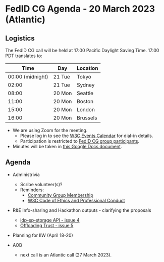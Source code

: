 # FedID CG Agenda - 20 March 2023 (Atlantic)

## Logistics

The FedID CG call will be held at 17:00 Pacific Daylight Saving Time. 17:00 PDT translates to:

| Time         | Day    | Location      |
| ------------ | ------ | ------------- |
| 00:00 (midnight) | 21 Tue | Tokyo         |
| 02:00 | 21 Tue | Sydney        |
| 08:00 | 20 Mon | Seattle       |
| 11:00 | 20 Mon | Boston        |
| 15:00 | 20 Mon | London        |
| 16:00 | 20 Mon | Brussels      |


* We are using Zoom for the meeting.
    * Please log in to see the [W3C Events Calendar](https://www.w3.org/events/meetings/d1377a92-3a7d-4ef9-b1d4-ce209eb7a30e/20230313T170000) for dial-in details. 
    * Participation is restricted to [FedID CG group participants](https://www.w3.org/community/fed-id/participants).
* Minutes will be taken in [this Google Docs document](https://docs.google.com/document/d/1O7Rn8Aj4rsYWohdEP61lnGdgkai0xTZFQgm7XEA0RBM/edit#).


## Agenda

* Administrivia
  * Scribe volunteer(s)?
  * Reminders: 
     * [Community Group Membership](https://www.w3.org/community/fed-id/)
     * [W3C Code of Ethics and Professional Conduct](https://www.w3.org/Consortium/cepc/)

* R&E Info-sharing and Hackathon outputs - clarifying the proposals
  * [idp-sp-storage API - issue 4](https://github.com/fedidcg/proposals/issues/4)
  * [Offloading Trust - issue 5](https://github.com/fedidcg/proposals/issues/5)


* Planning for IIW (April 18-20)

* AOB
   * next call is an Atlantic call (27 March 2023). 
